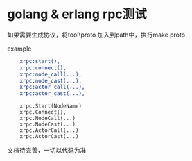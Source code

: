# golang & erlang rpc测试


如果需要生成协议，将tool\proto 加入到path中，执行make proto

example
```erlang
    xrpc:start(),
    xrpc:connect(),
    xrpc:node_call(...),
    xrpc:node_cast(...),
    xrpc:actor_call(...),
    xrpc:actor_cast(...),
```
```golang
    xrpc.Start(NodeName)
    xrpc.Connect(),
    xrpc.NodeCall(...)
    xrpc.NodeCast(...)
    xrpc.ActorCall(...)
    xrpc.ActorCast(...)
```

文档待完善，一切以代码为准